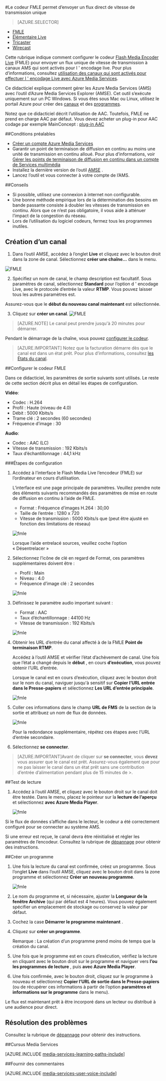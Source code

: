<properties 
    pageTitle="Configurer le codeur FMLE pour envoyer un seule vitesse de transmission de flux | Microsoft Azure" 
    description="Cette rubrique indique comment configurer le codeur Flash Media Live Encoder (FMLE) pour envoyer un flux unique de vitesse de transmission à canaux AMS qui sont activés pour l ' encodage live." 
    services="media-services" 
    documentationCenter="" 
    authors="Juliako" 
    manager="erikre" 
    editor=""/>

<tags 
    ms.service="media-services" 
    ms.workload="media" 
    ms.tgt_pltfrm="na" 
    ms.devlang="ne" 
    ms.topic="article" 
    ms.date="10/12/2016"
    ms.author="juliako;cenkdin;anilmur"/>

#<a name="use-the-fmle-encoder-to-send-a-single-bitrate-live-stream"></a>Le codeur FMLE permet d’envoyer un flux direct de vitesse de transmission unique

> [AZURE.SELECTOR]
- [FMLE](media-services-configure-fmle-live-encoder.md)
- [Élémentaire Live](media-services-configure-elemental-live-encoder.md)
- [Tricaster](media-services-configure-tricaster-live-encoder.md)
- [Wirecast](media-services-configure-wirecast-live-encoder.md)

Cette rubrique indique comment configurer le codeur [Flash Media Encoder Live](http://www.adobe.com/products/flash-media-encoder.html) (FMLE) pour envoyer un flux unique de vitesse de transmission à canaux AMS qui sont activés pour l ' encodage live. Pour plus d’informations, consultez [utilisation des canaux qui sont activés pour effectuer l ' encodage Live avec Azure Media Services](media-services-manage-live-encoder-enabled-channels.md).

Ce didacticiel explique comment gérer les Azure Media Services (AMS) avec l’outil d’Azure Media Services Explorer (AMSE). Cet outil s’exécute uniquement sur un PC Windows. Si vous êtes sous Mac ou Linux, utilisez le portail Azure pour créer des [canaux](media-services-portal-creating-live-encoder-enabled-channel.md#create-a-channel) et des [programmes](media-services-portal-creating-live-encoder-enabled-channel.md#create-and-manage-a-program).

Notez que ce didacticiel décrit l’utilisation de AAC. Toutefois, FMLE ne prend en charge AAC par défaut. Vous devez acheter un plug-in pour AAC codage par exemple MainConcept : [plug-in AAC](http://www.mainconcept.com/products/plug-ins/plug-ins-for-adobe/aac-encoder-fmle.html)

##<a name="prerequisites"></a>Conditions préalables

- [Créer un compte Azure Media Services](media-services-portal-create-account.md)
- Garantir un point de terminaison de diffusion en continu au moins une unité de transmission en continu alloué. Pour plus d’informations, voir [Gérer les points de terminaison de diffusion en continu dans un compte de Services multimédia](media-services-portal-manage-streaming-endpoints.md)
- Installez la dernière version de l’outil [AMSE](https://github.com/Azure/Azure-Media-Services-Explorer) .
- Lancez l’outil et vous connecter à votre compte de l’AMS.

##<a name="tips"></a>Conseils

- Si possible, utilisez une connexion à internet non configurable.
- Une bonne méthode empirique lors de la détermination des besoins en bande passante consiste à doubler les vitesses de transmission en continu. Alors que ce n’est pas obligatoire, il vous aide à atténuer l’impact de la congestion du réseau.
- Lors de l’utilisation du logiciel codeurs, fermez tous les programmes inutiles.

## <a name="create-a-channel"></a>Création d’un canal

1.  Dans l’outil AMSE, accédez à l’onglet **Live** et cliquez avec le bouton droit dans la zone de canal. Sélectionnez **créer une chaîne...** dans le menu.

![FMLE](./media/media-services-fmle-live-encoder/media-services-fmle1.png)

2. Spécifiez un nom de canal, le champ description est facultatif. Sous paramètres de canal, sélectionnez **Standard** pour l’option d ' encodage Live, avec le protocole d’entrée la valeur **RTMP**. Vous pouvez laisser tous les autres paramètres est.


Assurez-vous que le **début du nouveau canal maintenant** est sélectionnée.

3. Cliquez sur **créer un canal**.
![FMLE](./media/media-services-fmle-live-encoder/media-services-fmle2.png)

>[AZURE.NOTE] Le canal peut prendre jusqu'à 20 minutes pour démarrer.


Pendant le démarrage de la chaîne, vous pouvez [configurer le codeur](media-services-configure-fmle-live-encoder.md#configure_fmle_rtmp).

>[AZURE.IMPORTANT] Notez que la facturation démarre dès que le canal est dans un état prêt. Pour plus d’informations, consultez [les États du canal](media-services-manage-live-encoder-enabled-channels.md#states).

##<a id=configure_fmle_rtmp></a>Configurer le codeur FMLE

Dans ce didacticiel, les paramètres de sortie suivants sont utilisés. Le reste de cette section décrit plus en détail les étapes de configuration. 

**Vidéo**:
 
- Codec : H.264 
- Profil : Haute (niveau de 4.0) 
- Débit : 5000 Kbits/s 
- Trame clé : 2 secondes (60 secondes) 
- Fréquence d’image : 30
 
**Audio**:

- Codec : AAC (LC) 
- Vitesse de transmission : 192 Kbits/s 
- Taux d’échantillonnage : 44,1 kHz


###<a name="configuration-steps"></a>Étapes de configuration

1. Accédez à l’interface le Flash Media Live l’encodeur (FMLE) sur l’ordinateur en cours d’utilisation.

    L’interface est une page principale de paramètres. Veuillez prendre note des éléments suivants recommandés des paramètres de mise en route de diffusion en continu à l’aide de FMLE.
    
    - Format : Fréquence d’images H.264 : 30,00 
    - Taille de l’entrée : 1280 x 720 
    - Vitesse de transmission : 5000 Kbits/s que (peut être ajusté en fonction des limitations de réseau)  

    ![fmle](./media/media-services-fmle-live-encoder/media-services-fmle3.png)

    Lorsque l’aide entrelacé sources, veuillez coche l’option « Désentrelacer »

2. Sélectionnez l’icône de clé en regard de Format, ces paramètres supplémentaires doivent être :

    - Profil : Main
    - Niveau : 4.0
    - Fréquence d’image clé : 2 secondes 
    
    ![fmle](./media/media-services-fmle-live-encoder/media-services-fmle4.png)

3. Définissez le paramètre audio important suivant :
    
    - Format : AAC 
    - Taux d’échantillonnage : 44100 Hz
    - Vitesse de transmission : 192 Kbits/s
    
    ![fmle](./media/media-services-fmle-live-encoder/media-services-fmle5.png)

6. Obtenir les URL d’entrée du canal affecté à de la FMLE **Point de terminaison RTMP**.
    
    Accédez à l’outil AMSE et vérifier l’état d’achèvement de canal. Une fois que l’état a changé depuis le **début** , en cours **d’exécution**, vous pouvez obtenir l’URL d’entrée.
      
    Lorsque le canal est en cours d’exécution, cliquez avec le bouton droit sur le nom du canal, naviguer jusqu'à sensitif sur **Copier l’URL entrée dans le Presse-papiers** et sélectionnez **Les URL d’entrée principale**.  
    
    ![fmle](./media/media-services-fmle-live-encoder/media-services-fmle6.png)

7. Coller ces informations dans le champ **URL de FMS** de la section de la sortie et attribuez un nom de flux de données. 

    ![fmle](./media/media-services-fmle-live-encoder/media-services-fmle7.png)

    Pour la redondance supplémentaire, répétez ces étapes avec l’URL d’entrée secondaire.
8. Sélectionnez **se connecter**.

>[AZURE.IMPORTANT]Avant de cliquer sur **se connecter**, vous **devez** vous assurer que le canal est prêt. 
>Assurez-vous également que pour ne pas laisser le canal dans un état prêt sans une contribution d’entrée d’alimentation pendant plus de 15 minutes de >.

##<a name="test-playback"></a>Test de lecture
  
1. Accédez à l’outil AMSE, et cliquez avec le bouton droit sur le canal doit être testée. Dans le menu, placez le pointeur sur la **lecture de l’aperçu** et sélectionnez **avec Azure Media Player**.  

    ![fmle](./media/media-services-fmle-live-encoder/media-services-fmle8.png)

Si le flux de données s’affiche dans le lecteur, le codeur a été correctement configuré pour se connecter au système AMS. 

Si une erreur est reçue, le canal devra être réinitialisé et régler les paramètres de l’encodeur. Consultez la rubrique de [dépannage](media-services-troubleshooting-live-streaming.md) pour obtenir des instructions.  

##<a name="create-a-program"></a>Créer un programme

1. Une fois la lecture du canal est confirmée, créez un programme. Sous l’onglet **Live** dans l’outil AMSE, cliquez avec le bouton droit dans la zone programme et sélectionnez **Créer un nouveau programme**.  

    ![fmle](./media/media-services-fmle-live-encoder/media-services-fmle9.png)

2. Le nom du programme et, si nécessaire, ajuster la **Longueur de la fenêtre Archive** (qui par défaut est 4 heures). Vous pouvez également spécifier un emplacement de stockage ou conservez la valeur par défaut.  
3. Cochez la case **Démarrer le programme maintenant** .
4. Cliquez sur **créer un programme**.  
  
    Remarque : La création d’un programme prend moins de temps que la création du canal.    
 
5. Une fois que le programme est en cours d’exécution, vérifiez la lecture en cliquant avec le bouton droit sur le programme et naviguer vers **l’ou les programmes de lecture** , puis **avec Azure Media Player**.  
6. Une fois confirmée, avec le bouton droit, cliquez sur le programme à nouveau et sélectionnez **Copier l’URL de sortie dans le Presse-papiers** (ou de récupérer ces informations à partir de l’option **paramètres et informations sur le programme** dans le menu). 

Le flux est maintenant prêt à être incorporé dans un lecteur ou distribué à une audience pour direct.  


## <a name="troubleshooting"></a>Résolution des problèmes

Consultez la rubrique de [dépannage](media-services-troubleshooting-live-streaming.md) pour obtenir des instructions. 


##<a name="media-services-learning-paths"></a>Cursus Media Services

[AZURE.INCLUDE [media-services-learning-paths-include](../../includes/media-services-learning-paths-include.md)]

##<a name="provide-feedback"></a>Fournir des commentaires

[AZURE.INCLUDE [media-services-user-voice-include](../../includes/media-services-user-voice-include.md)]
